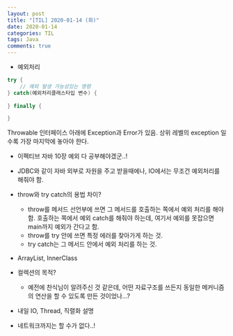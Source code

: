 ```yaml
---
layout: post
title: "[TIL] 2020-01-14 (화)"
date: 2020-01-14
categories: TIL
tags: Java
comments: true
---
```


- 예외처리

```java
try {
    // 예외 발생 가능성있는 명령
} catch(예외처리클래스타입 변수) {
    
} finally {

}
```

Throwable 인터페이스 아래에 Exception과 Error가 있음. 
상위 레벨의 exception 일수록 가장 마지막에 놓아야 한다. 

- 이펙티브 자바 10장 예외 다 공부해야겠군..!
- JDBC와 같이 자바 외부로 자원을 주고 받을때에나, IO에서는 무조건 예외처리를 해줘야 함.
- throw와 try catch의 용법 차이?
  - throw를 메서드 선언부에 쓰면 그 메서드를 호출하는 쪽에서 예외 처리를 해야 함. 호출하는 쪽에서 예외 catch를 해줘야 하는데, 여기서 예외를 못잡으면 main까지 예외가 간다고 함.
  - throw를 try 안에 쓰면 특정 에러를 찾아가게 하는 것.
  - try catch는 그 메서드 안에서 예외 처리를 하는 것.
- ArrayList, InnerClass
- 컬렉션의 목적?
  - 예전에 찬식님이 알려주신 것 같은데, 어떤 자료구조를 쓰든지 동일한 메커니즘의 연산을 할 수 있도록 만든 것이었나...?
  

- 내일 IO, Thread, 직렬화 설명
- 네트워크까지는 할 수가 없다..!